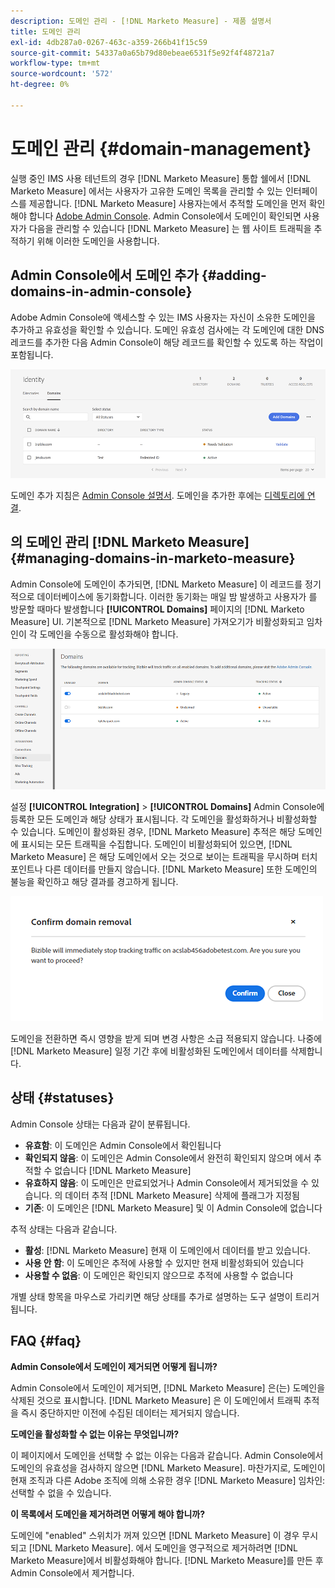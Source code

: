 ```yaml
---
description: 도메인 관리 - [!DNL Marketo Measure] - 제품 설명서
title: 도메인 관리
exl-id: 4db287a0-0267-463c-a359-266b41f15c59
source-git-commit: 54337a0a65b79d80ebeae6531f5e92f4f48721a7
workflow-type: tm+mt
source-wordcount: '572'
ht-degree: 0%

---
```


# 도메인 관리 {#domain-management}

실행 중인 IMS 사용 테넌트의 경우 [!DNL Marketo Measure] 통합 쉘에서 [!DNL Marketo Measure] 에서는 사용자가 고유한 도메인 목록을 관리할 수 있는 인터페이스를 제공합니다. [!DNL Marketo Measure] 사용자는에서 추적할 도메인을 먼저 확인해야 합니다 [Adobe Admin Console](https://adminconsole.adobe.com/). Admin Console에서 도메인이 확인되면 사용자가 다음을 관리할 수 있습니다 [!DNL Marketo Measure] 는 웹 사이트 트래픽을 추적하기 위해 이러한 도메인을 사용합니다.

## Admin Console에서 도메인 추가 {#adding-domains-in-admin-console}

Adobe Admin Console에 액세스할 수 있는 IMS 사용자는 자신이 소유한 도메인을 추가하고 유효성을 확인할 수 있습니다. 도메인 유효성 검사에는 각 도메인에 대한 DNS 레코드를 추가한 다음 Admin Console이 해당 레코드를 확인할 수 있도록 하는 작업이 포함됩니다.

![](assets/domain-management-1.png)

도메인 추가 지침은 [Admin Console 설명서](https://helpx.adobe.com/enterprise/using/set-up-identity.html#setup-domains). 도메인을 추가한 후에는 [디렉토리에 연결](https://helpx.adobe.com/enterprise/using/set-up-identity.html#link-domains-to-directories).

## 의 도메인 관리 [!DNL Marketo Measure] {#managing-domains-in-marketo-measure}

Admin Console에 도메인이 추가되면, [!DNL Marketo Measure] 이 레코드를 정기적으로 데이터베이스에 동기화합니다. 이러한 동기화는 매일 밤 발생하고 사용자가 를 방문할 때마다 발생합니다 **[!UICONTROL Domains]** 페이지의 [!DNL Marketo Measure] UI. 기본적으로 [!DNL Marketo Measure] 가져오기가 비활성화되고 임차인이 각 도메인을 수동으로 활성화해야 합니다.

![](assets/domain-management-2.png)

설정 **[!UICONTROL Integration]** > **[!UICONTROL Domains]** Admin Console에 등록한 모든 도메인과 해당 상태가 표시됩니다. 각 도메인을 활성화하거나 비활성화할 수 있습니다. 도메인이 활성화된 경우, [!DNL Marketo Measure] 추적은 해당 도메인에 표시되는 모든 트래픽을 수집합니다. 도메인이 비활성화되어 있으면, [!DNL Marketo Measure] 은 해당 도메인에서 오는 것으로 보이는 트래픽을 무시하며 터치포인트나 다른 데이터를 만들지 않습니다. [!DNL Marketo Measure] 또한 도메인의 불능을 확인하고 해당 결과를 경고하게 됩니다.

![](assets/domain-management-3.png)

도메인을 전환하면 즉시 영향을 받게 되며 변경 사항은 소급 적용되지 않습니다. 나중에 [!DNL Marketo Measure] 일정 기간 후에 비활성화된 도메인에서 데이터를 삭제합니다.

## 상태 {#statuses}

Admin Console 상태는 다음과 같이 분류됩니다.

* **유효함**: 이 도메인은 Admin Console에서 확인됩니다
* **확인되지 않음**: 이 도메인은 Admin Console에서 완전히 확인되지 않으며 에서 추적할 수 없습니다 [!DNL Marketo Measure]
* **유효하지 않음**: 이 도메인은 만료되었거나 Admin Console에서 제거되었을 수 있습니다. 의 데이터 추적 [!DNL Marketo Measure] 삭제에 플래그가 지정됨
* **기존**: 이 도메인은 [!DNL Marketo Measure] 및 이 Admin Console에 없습니다

추적 상태는 다음과 같습니다.

* **활성**: [!DNL Marketo Measure] 현재 이 도메인에서 데이터를 받고 있습니다.
* **사용 안 함**: 이 도메인은 추적에 사용할 수 있지만 현재 비활성화되어 있습니다
* **사용할 수 없음**: 이 도메인은 확인되지 않으므로 추적에 사용할 수 없습니다

개별 상태 항목을 마우스로 가리키면 해당 상태를 추가로 설명하는 도구 설명이 트리거됩니다.

## FAQ {#faq}

**Admin Console에서 도메인이 제거되면 어떻게 됩니까?**

Admin Console에서 도메인이 제거되면, [!DNL Marketo Measure] 은(는) 도메인을 삭제된 것으로 표시합니다. [!DNL Marketo Measure] 은 이 도메인에서 트래픽 추적을 즉시 중단하지만 이전에 수집된 데이터는 제거되지 않습니다.

**도메인을 활성화할 수 없는 이유는 무엇입니까?**

이 페이지에서 도메인을 선택할 수 없는 이유는 다음과 같습니다. Admin Console에서 도메인의 유효성을 검사하지 않으면 [!DNL Marketo Measure]. 마찬가지로, 도메인이 현재 조직과 다른 Adobe 조직에 의해 소유한 경우 [!DNL Marketo Measure] 임차인: 선택할 수 없을 수 있습니다.

**이 목록에서 도메인을 제거하려면 어떻게 해야 합니까?**

도메인에 &quot;enabled&quot; 스위치가 꺼져 있으면 [!DNL Marketo Measure] 이 경우 무시되고 [!DNL Marketo Measure]. 에서 도메인을 영구적으로 제거하려면 [!DNL Marketo Measure]에서 비활성화해야 합니다. [!DNL Marketo Measure]를 만든 후 Admin Console에서 제거합니다.

